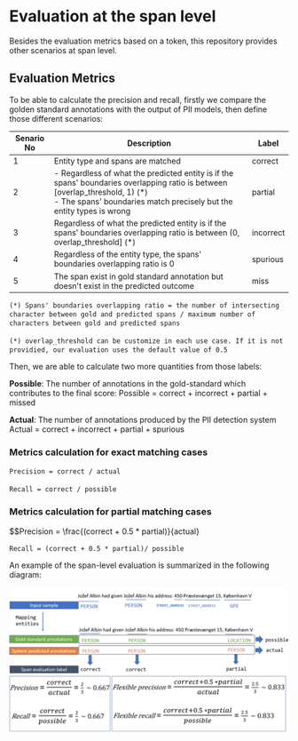 # Evaluation at the span level
Besides the evaluation metrics based on a token, this repository provides other scenarios at span level. 

## Evaluation Metrics
To be able to calculate the precision and recall, firstly we compare the golden standard annotations with the output of PII models, then define those different scenarios:


| Senario No | Description | Label |
| ---------- | ----------- | ----- |
| 1 | Entity type and spans are matched | correct |
| 2 | - Regardless of what the predicted entity is if the spans' boundaries overlapping ratio  is between [overlap_threshold, 1) (*) <br> - The spans' boundaries match precisely but the entity types is wrong | partial |
| 3 | Regardless of what the predicted entity is if the spans' boundaries overlapping ratio is between (0, overlap_threshold] (*)| incorrect |
| 4 | Regardless of the entity type, the spans' boundaries overlapping ratio is 0 | spurious |
| 5 | The span exist in gold standard annotation but doesn't exist in the predicted outcome | miss |

    (*) Spans' boundaries overlapping ratio = the number of intersecting character between gold and predicted spans / maximum number of characters between gold and predicted spans

    (*) overlap_threshold can be customize in each use case. If it is not providied, our evaluation uses the default value of 0.5

Then, we are able to calculate two more quantities from those labels:

<b>Possible</b>: The number of annotations in the gold-standard which contributes to the final score:
    Possible = correct + incorrect + partial + missed

<b>Actual</b>: The number of annotations produced by the PII detection system
    Actual = correct + incorrect + partial + spurious

### Metrics calculation for exact matching cases
    Precision = correct / actual

    Recall = correct / possible

### Metrics calculation for partial matching cases
   $$Precision = \frac{(correct + 0.5 * partial)}{actual}

    Recall = (correct + 0.5 * partial)/ possible

An example of the span-level evaluation is summarized in the following diagram:

![span-evaluator](span-evaluator.PNG)